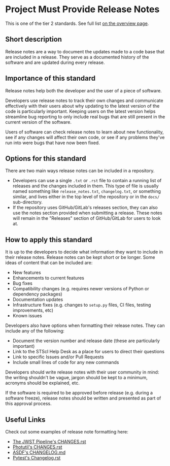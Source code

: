 # Project Must Provide Release Notes

This is one of the tier 2 standards. See full list [on the overview page](README.md).

## Short description

Release notes are a way to document the updates made to a code base that are included in a release. They serve as a documented history of the software and are updated during every release.

## Importance of this standard

Release notes help both the developer and the user of a piece of software.

Developers use release notes to track their own changes and communicate effectively with their users about why updating to the latest version of the code is particularly important. Keeping users on the latest version helps streamline bug reporting to only include real bugs that are still present in the current version of the software.

Users of software can check release notes to learn about new functionality, see if any changes will affect their own code, or see if any problems they've run into were bugs that have now been fixed.

## Options for this standard

There are two main ways release notes can be included in a repository.

- Developers can use a single `.txt` or `.rst` file to contain a running list of releases and the changes included in them. This type of file is usually named something like `release_notes.txt`, `changelog.txt`, or something similar, and lives either in the top level of the repository or in the `docs/` sub-directory.
- If the repository uses GitHub/GitLab's releases section, they can also use the notes section provided when submitting a release. These notes will remain in the "Releases" section of GitHub/GitLab for users to look at.

## How to apply this standard

It is up to the developers to decide what information they want to include in their release notes. Release notes can be kept short or be longer. Some ideas of content that can be included are:
- New features
- Enhancements to current features
- Bug fixes
- Compatibility changes (e.g. requires newer versions of Python or dependency packages)
- Documentation updates
- Infrastructure fixes (e.g. changes to `setup.py` files, CI files, testing improvements, etc)
- Known issues

Developers also have options when formatting their release notes. They can include any of the following:
- Document the version number and release date (these are particularly important)
- Link to the STScI Help Desk as a place for users to direct their questions
- Link to specific Issues and/or Pull Requests
- Include small lines of code for any new commands

Developers should write release notes with their user community in mind: the writing shouldn't be vague, jargon should be kept to a minimum, acronyms should be explained, etc.

If the software is required to be approved before release (e.g. during a software freeze), release notes should be written and presented as part of this approval process.

## Useful Links

Check out some examples of release note formatting here:
- [The JWST Pipeline's CHANGES.rst](https://github.com/spacetelescope/jwst/blob/master/CHANGES.rst)
- [Photutil's CHANGES.rst](https://github.com/astropy/photutils/blob/master/CHANGES.rst)
- [ASDF's CHANGELOG.md](https://github.com/asdf-vm/asdf/blob/master/CHANGELOG.md)
- [Pytest's Changelog.rst](https://github.com/pytest-dev/pytest/blob/master/doc/en/changelog.rst)
